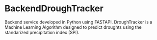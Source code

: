 # BackendDroughTracker
Backend service developed in Python using FASTAPI.
DroughTracker is a Machine Learning Algorithm designed to predict droughts using the standarized precipitation index (SPI).
